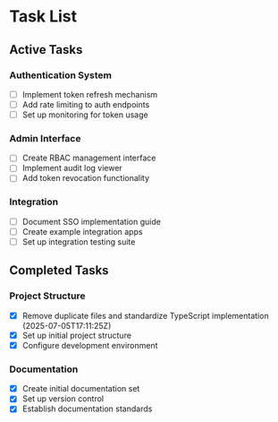 # Task List

## Active Tasks

### Authentication System
- [ ] Implement token refresh mechanism
- [ ] Add rate limiting to auth endpoints
- [ ] Set up monitoring for token usage

### Admin Interface
- [ ] Create RBAC management interface
- [ ] Implement audit log viewer
- [ ] Add token revocation functionality

### Integration
- [ ] Document SSO implementation guide
- [ ] Create example integration apps
- [ ] Set up integration testing suite

## Completed Tasks

### Project Structure
- [x] Remove duplicate files and standardize TypeScript implementation (2025-07-05T17:11:25Z)
- [x] Set up initial project structure
- [x] Configure development environment

### Documentation
- [x] Create initial documentation set
- [x] Set up version control
- [x] Establish documentation standards
